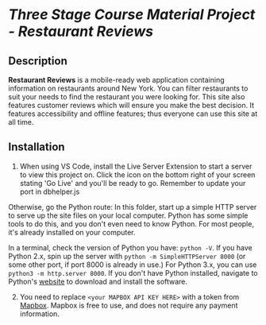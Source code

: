 
# _Three Stage Course Material Project - Restaurant Reviews_

## Description

**Restaurant Reviews** is a mobile-ready web application containing information on restaurants around New York. You can filter restaurants to suit your needs to find the restaurant you were looking for. This site also features customer reviews which will ensure you make the best decision. It features accessibility and offline features; thus everyone can use this site at all time.

## Installation

1. When using VS Code, install the Live Server Extension to start a server to view this project on. Click the icon on the bottom right of your screen stating 'Go Live' and you'll be ready to go. Remember to update your port in dbhelper.js

Otherwise, go the Python route:
In this folder, start up a simple HTTP server to serve up the site files on your local computer. Python has some simple tools to do this, and you don't even need to know Python. For most people, it's already installed on your computer. 

In a terminal, check the version of Python you have: `python -V`. If you have Python 2.x, spin up the server with `python -m SimpleHTTPServer 8000` (or some other port, if port 8000 is already in use.) For Python 3.x, you can use `python3 -m http.server 8000`. If you don't have Python installed, navigate to Python's [website](https://www.python.org/) to download and install the software.

2. You need to replace `<your MAPBOX API KEY HERE>` with a token from [Mapbox](https://www.mapbox.com/). Mapbox is free to use, and does not require any payment information. 




